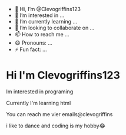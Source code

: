 - 👋 Hi, I’m @Clevogriffins123
- 👀 I’m interested in ...
- 🌱 I’m currently learning ...
- 💞️ I’m looking to collaborate on ...
- 📫 How to reach me ...
- 😄 Pronouns: ...
- ⚡ Fun fact: ...

<!---
Clevogriffins123/Clevogriffins123 is a ✨ special ✨ repository because its `README.md` (this file) appears on your GitHub profile.
You can click the Preview link to take a look at your changes.
--->
<h1>Hi I'm Clevogriffins123</h2>
<p>Im interested in programing</p>
<p>Currently I'm learning html</p>
<p>You can reach me vier emails@clevogriffins</p>
<p>i like to dance and coding is my hobby😂</p>
